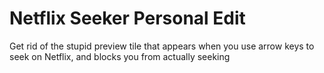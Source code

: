 # Netflix Seeker Personal Edit
 Get rid of the stupid preview tile that appears when you use arrow keys to seek on Netflix, and blocks you from actually seeking
